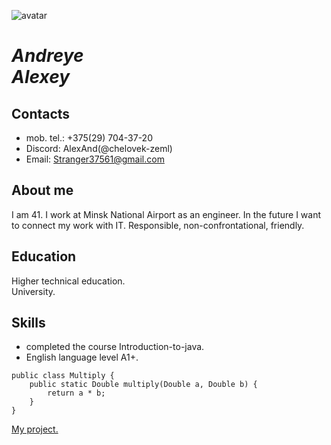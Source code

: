 ![avatar](https://avatars.githubusercontent.com/u/77153578?s=40&v=4)

# _**Andreye <br/>Alexey**_

## **Contacts**

- mob. tel.: +375(29) 704-37-20<br/>
- Discord: AlexAnd(@chelovek-zeml)
- Email: Stranger37561@gmail.com

## **About me**

I am 41. I work at Minsk National Airport as an engineer.
In the future I want to connect my work with IT. Responsible, non-confrontational, friendly.

## **Education**

Higher technical education.\
University.

## **Skills**

- completed the course Introduction-to-java.
- English language level A1+.

```
public class Multiply {
    public static Double multiply(Double a, Double b) {
        return a * b;
    }
}
```

[My project.](https://github.com/chelovek-zeml/rsschool-cv/blob/gh-pages/cv.md)